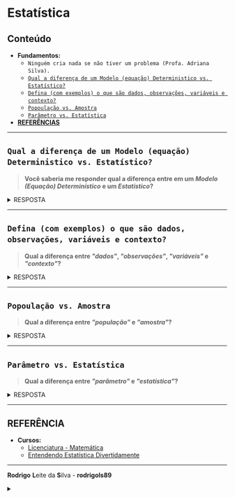 # Estatística

## Conteúdo

 - **Fundamentos:**
   - `Ninguém cria nada se não tiver um problema (Profa. Adriana Silva).`
   - [`Qual a diferença de um Modelo (equação) Deterministico vs. Estatístico?`](#deterministic-vs-statistic-model)
   - [`Defina (com exemplos) o que são dados, observações, variáveis e contexto?`](#data-observation-variable-context)
   - [`Popoulação vs. Amostra`](#population-vs-sample)
   - [`Parâmetro vs. Estatística`](#parameter-vs-statistic)
 - [**REFERÊNCIAS**](#ref)
<!---
[WHITESPACE RULES]
- Same topic = "10" Whitespace character.
- Different topic = "200" Whitespace character.
--->









































































































<!--- ( Fundamentos ) --->

---

<div id="deterministic-vs-statistic-model"></div>

## `Qual a diferença de um Modelo (equação) Deterministico vs. Estatístico?`

> **Você saberia me responder qual a diferença entre em um *Modelo (Equação) Determinístico* e um *Estatístico*?**

<details>

<summary>RESPOSTA</summary>

<br/>

Em resumo:

 - Um **Modelo (Equação) Determinístico** é *sempre a mesma coisa*, *não existe uma mudança*, *não existe uma variação*:
   - A minha equação é perfeita;
   - Onde acontecer muito isso? Na física:
     - "Se eu jogar uma pedrinha em uma posição x, quanto tempo ela levar para chegar no chão?"
     - Bem, se você souber o peso do objeto e a distância do projeto você consegue "determinar" o tempo.
     - **NOTE:** Ou seja, é sempre o mesmo modelo (equação) que sempre funciona sem variabilidade.
 - Um **Modelo (Equação) Estatístico** é aquele que por mais que eu queira eu não consigo ter uma equação precisa o tempo inteiro:
   - Vai ter momentos que nós vamos errar um pouco para cima; vai ter momento que nós vamos errar um pouco para baixo.
   - **NOTE:** Ou seja, um modelo (equação) estatístico é aquele que carrega um `erro`.

</details>










---

<div id="data-observation-variable-context"></div>

## `Defina (com exemplos) o que são dados, observações, variáveis e contexto?`

> **Qual a diferença entre *"dados"*, *"observações"*, *"variáveis"* e *"contexto"*?**

<details>

<summary>RESPOSTA</summary>

<br/>

Bem, em resumo:

 - **Dados:**
   - Os dados também conhecidos como *"Base de Dados"*, tem.
     - `Linhas:`
       - Linhas são os nossos `objetos de estudo` que nada mas são do que as nossas `observações`.
       - Por que `objeto de estudo`? Porque é aquele *"negócio"* que eu estou interessado em gerar alguma análise.
       - Que "negócio" é esse? Pode ser um indivíduo, um produto, pode ser qualquer coisa (vai depender do contexto).
     - `Colunas:`
       - São `informações` sobre os nossos `objeto de estudo`.
       - Isso é o que nós conhecemos na estatística/programação/matématica de `variáveis/atributos/features`.
 - **Observações:**
   - São as entidades a respeito das quais se coletam os dados *(objeto de estudo)*.
 - **Variáveis:**
   - Variáveis são aquilo que descrevem o nosso `objeto de estudo`.
 - **Contexto:**
   - É a `lógica desses dados`, sem isso você não consegue interpretar nada! Tudo é Contexto!

</details>










---

<div id="population-vs-sample"></div>

## `Popoulação vs. Amostra`

> **Qual a diferença entre *"população"* e *"amostra"*?**

<details>

<summary>RESPOSTA</summary>

<br/>

Bem, em resumo:

 - **Uma População:**
   - É o *"todo do seu estudo"*.
   - É o *"todo do seu problema"*.
   - É o *"todo do seu contexto"*.
   - EXEMPLO-01:
 - **Uma Amostra:**
   - É um *"pedaço desse todo"*.

Vejam a tabela abaixo para ficar mais claro:

| **Situação**                                                             | **População (conjunto total de interesse)**              | **Amostra (parte representativa da população)**               |
| ------------------------------------------------------------------------ | -------------------------------------------------------- | ------------------------------------------------------------- |
| 1️⃣ Pesquisa sobre hábitos alimentares de estudantes de uma universidade | Todos os estudantes matriculados na universidade         | 200 estudantes escolhidos aleatoriamente de diferentes cursos |
| 2️⃣ Estudo sobre a renda familiar em uma cidade                          | Todas as famílias residentes na cidade                   | 300 famílias selecionadas de forma aleatória por bairro       |
| 3️⃣ Avaliação do desempenho de alunos do ensino médio em matemática      | Todos os alunos do ensino médio de um estado             | 10 escolas sorteadas e todos os alunos dessas escolas         |
| 4️⃣ Pesquisa de satisfação de clientes de uma empresa                    | Todos os clientes que compraram na empresa no último ano | 500 clientes que responderam a um questionário online         |
| 5️⃣ Análise da produtividade de uma fábrica                              | Todos os funcionários da fábrica                         | 50 funcionários escolhidos de diferentes turnos de trabalho   |

#### 💡 Resumidamente

 - **População** → O todo que queremos estudar.
 - **Amostra** → Uma parte desse todo, usada quando não é viável estudar todos os elementos.

</details>










---

<div id="parameter-vs-statistic"></div>

## `Parâmetro vs. Estatística`

> **Qual a diferença entre *"parâmetro"* e *"estatística"*?**

<details>

<summary>RESPOSTA</summary>

<br/>

Em resumo:

 - **Parâmetro** → É uma medida usada para descrever uma característica da População.
 - **Estatística** → Vem de uma *amostra*.

#### 🎯 1️⃣ Conceito básico

| Termo           | Definição                                                                                                   | Onde se aplica |
| --------------- | ----------------------------------------------------------------------------------------------------------- | -------------- |
| **Parâmetro**   | É uma **medida numérica** que descreve uma **característica da população** (ou seja, do todo).              | População      |
| **Estatística** | É uma **medida numérica** que descreve uma **característica da amostra** (ou seja, da parte que estudamos). | Amostra        |

#### 📊 2️⃣ Exemplo prático

Imagine que queremos saber a média de altura dos estudantes de uma universidade:

| Situação                                                                | Tipo            | Descrição                                                                              |
| ----------------------------------------------------------------------- | --------------- | -------------------------------------------------------------------------------------- |
| A **média verdadeira da altura** de todos os estudantes da universidade | **Parâmetro**   | Representa o valor real da população (geralmente desconhecido, pois não medimos todos) |
| A **média de altura** dos 200 estudantes escolhidos aleatoriamente      | **Estatística** | É o valor calculado a partir da amostra — usado para **estimar o parâmetro**           |

🧠 3️⃣ Outros exemplos

| Exemplo                                                  | Parâmetro                             | Estatística                                           |
| -------------------------------------------------------- | ------------------------------------- | ----------------------------------------------------- |
| Percentual de eleitores que votariam em um candidato     | Percentual real de todos os eleitores | Percentual obtido em uma pesquisa com 1.000 eleitores |
| Média de renda mensal de todas as famílias de uma cidade | Média verdadeira da cidade            | Média calculada com base em 300 famílias pesquisadas  |
| Desvio padrão do peso de todos os alunos de uma escola   | Desvio padrão real (de toda a escola) | Desvio padrão dos 50 alunos medidos                   |

> **E como diferenciar um parâmetro de uma estatística em um estudo?**

É comum usarmos letras gregas para representar parâmetros e letras latinas para representar estatísticas:

![img](images/parameter-vs-statistic-01.png)  

</details>










































































































<!--- ( REFERÊNCIA ) --->

---

<div id="ref"></div>

## REFERÊNCIA

 - **Cursos:**
   - [Licenciatura - Matemática](https://www.faculdadeunica.com.br/graduacao/ead/matematica-3080)
   - [Entendendo Estatística Divertidamente](https://lp.asn.rocks/eed-a)

---

**Rodrigo** **L**eite da **S**ilva - **rodrigols89**

<details>

<summary></summary>

<br/>

RESPOSTA

```bash

```

![img](images/)  

</details>
